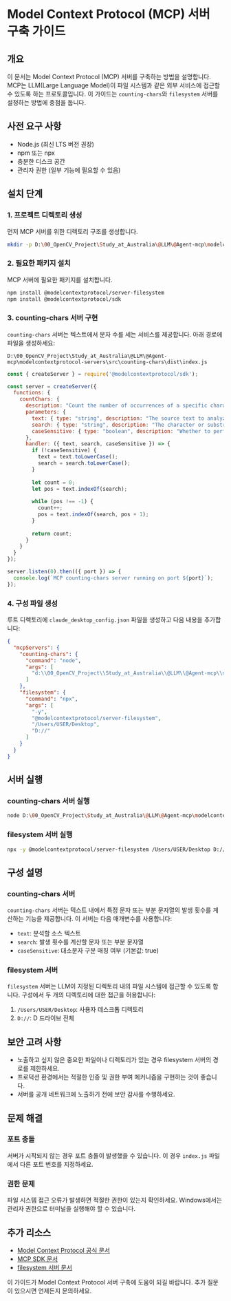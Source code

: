 # Model Context Protocol (MCP) 서버 구축 가이드

## 개요

이 문서는 Model Context Protocol (MCP) 서버를 구축하는 방법을 설명합니다. MCP는 LLM(Large Language Model)이 파일 시스템과 같은 외부 서비스에 접근할 수 있도록 하는 프로토콜입니다. 이 가이드는 `counting-chars`와 `filesystem` 서버를 설정하는 방법에 중점을 둡니다.

## 사전 요구 사항

- Node.js (최신 LTS 버전 권장)
- npm 또는 npx
- 충분한 디스크 공간
- 관리자 권한 (일부 기능에 필요할 수 있음)

## 설치 단계

### 1. 프로젝트 디렉토리 생성

먼저 MCP 서버를 위한 디렉토리 구조를 생성합니다.

```bash
mkdir -p D:\00_OpenCV_Project\Study_at_Australia\@LLM\@Agent-mcp\modelcontextprotocol-servers\src\counting-chars\dist
```

### 2. 필요한 패키지 설치

MCP 서버에 필요한 패키지를 설치합니다.

```bash
npm install @modelcontextprotocol/server-filesystem
npm install @modelcontextprotocol/sdk
```

### 3. counting-chars 서버 구현

`counting-chars` 서버는 텍스트에서 문자 수를 세는 서비스를 제공합니다. 아래 경로에 파일을 생성하세요:

`D:\00_OpenCV_Project\Study_at_Australia\@LLM\@Agent-mcp\modelcontextprotocol-servers\src\counting-chars\dist\index.js`

```javascript
const { createServer } = require('@modelcontextprotocol/sdk');

const server = createServer({
  functions: {
    countChars: {
      description: "Count the number of occurrences of a specific character or substring within a text",
      parameters: {
        text: { type: "string", description: "The source text to analyze" },
        search: { type: "string", description: "The character or substring to count occurrences of" },
        caseSensitive: { type: "boolean", description: "Whether to perform case-sensitive matching", default: true }
      },
      handler: ({ text, search, caseSensitive }) => {
        if (!caseSensitive) {
          text = text.toLowerCase();
          search = search.toLowerCase();
        }
        
        let count = 0;
        let pos = text.indexOf(search);
        
        while (pos !== -1) {
          count++;
          pos = text.indexOf(search, pos + 1);
        }
        
        return count;
      }
    }
  }
});

server.listen(0).then(({ port }) => {
  console.log(`MCP counting-chars server running on port ${port}`);
});
```

### 4. 구성 파일 생성

루트 디렉토리에 `claude_desktop_config.json` 파일을 생성하고 다음 내용을 추가합니다:

```json
{
  "mcpServers": {
    "counting-chars": {
      "command": "node",
      "args": [
        "d:\\00_OpenCV_Project\\Study_at_Australia\\@LLM\\@Agent-mcp\\modelcontextprotocol-servers\\src\\counting-chars\\dist\\index.js"
      ]
    },
    "filesystem": {
      "command": "npx",
      "args": [
        "-y",
        "@modelcontextprotocol/server-filesystem",
        "/Users/USER/Desktop",
        "D://"
      ]
    }
  }
}
```

## 서버 실행

### counting-chars 서버 실행

```bash
node D:\00_OpenCV_Project\Study_at_Australia\@LLM\@Agent-mcp\modelcontextprotocol-servers\src\counting-chars\dist\index.js
```

### filesystem 서버 실행

```bash
npx -y @modelcontextprotocol/server-filesystem /Users/USER/Desktop D://
```

## 구성 설명

### counting-chars 서버

`counting-chars` 서버는 텍스트 내에서 특정 문자 또는 부분 문자열의 발생 횟수를 계산하는 기능을 제공합니다. 이 서버는 다음 매개변수를 사용합니다:

- `text`: 분석할 소스 텍스트
- `search`: 발생 횟수를 계산할 문자 또는 부분 문자열
- `caseSensitive`: 대소문자 구분 매칭 여부 (기본값: true)

### filesystem 서버

`filesystem` 서버는 LLM이 지정된 디렉토리 내의 파일 시스템에 접근할 수 있도록 합니다. 구성에서 두 개의 디렉토리에 대한 접근을 허용합니다:

1. `/Users/USER/Desktop`: 사용자 데스크톱 디렉토리
2. `D://`: D 드라이브 전체

## 보안 고려 사항

- 노출하고 싶지 않은 중요한 파일이나 디렉토리가 있는 경우 filesystem 서버의 경로를 제한하세요.
- 프로덕션 환경에서는 적절한 인증 및 권한 부여 메커니즘을 구현하는 것이 좋습니다.
- 서버를 공개 네트워크에 노출하기 전에 보안 감사를 수행하세요.

## 문제 해결

### 포트 충돌

서버가 시작되지 않는 경우 포트 충돌이 발생했을 수 있습니다. 이 경우 `index.js` 파일에서 다른 포트 번호를 지정하세요.

### 권한 문제

파일 시스템 접근 오류가 발생하면 적절한 권한이 있는지 확인하세요. Windows에서는 관리자 권한으로 터미널을 실행해야 할 수 있습니다.

## 추가 리소스

- [Model Context Protocol 공식 문서](https://github.com/anthropics/modelcontextprotocol)
- [MCP SDK 문서](https://github.com/anthropics/modelcontextprotocol/tree/main/sdk)
- [filesystem 서버 문서](https://github.com/anthropics/modelcontextprotocol/tree/main/servers/filesystem)

이 가이드가 Model Context Protocol 서버 구축에 도움이 되길 바랍니다. 추가 질문이 있으시면 언제든지 문의하세요.
